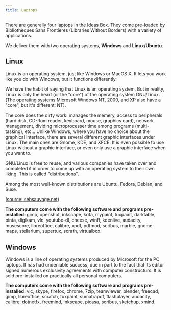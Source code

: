```yaml
---
title: Laptops
---
```


There are generally four laptops in the Ideas Box.  They come pre-loaded by Bibliothèques Sans Frontières (Libraries Without Borders) with a variety of applications.

We deliver them with two operating systems, **Windows** and **Linux/Ubuntu**.

## Linux 

Linux is an operating system, just like Windows or MacOS X.  It lets you work like you do with Windows, but it functions differently.

We have the habit of saying that Linux is an operating system.  But in reality, Linux is only the heart (or the "core") of the operating system GNU/Linux.  (The operating systems Microsoft Windows NT, 2000, and XP also have a "core", but it's different: NT).

The core does the dirty work: manages the memery, access to peripherals (hard disk, CD-Rom reader, keyboard, mouse, graphics card), network management, dividing microprocesser time among programs (multi-tasking), etc...
Unlike Windows, where you have no choice about the graphical interface, there are several different graphic interfaces under Linux.  The main ones are Gnome, KDE, and XFCE.  It is even possible to use Linux without a graphic interface, or even only use a graphic interface when you want to.

GNU/Linux is free to reuse, and various companies have taken over and completed it in order to come up with an operating system to their own liking.  This is called "distributions".

Among the most well-known distributions are Ubuntu, Fedora, Debian, and Suse.

([source: sebsauvage.net](http://sebsauvage.net/comprendre/linux/))

**The computers come with the following software and programs pre-installed:**
gimp, openshot, inkscape, krita, mypaint, tuxpaint, darktable, pinta, digikam, vlc, youtube-dl, cheese, winff, kdenlive, audacity, musescore, libreoffice, calibre, xpdf, pdfmod, scribus, marble, gnome-maps, stellarium, supertux, scrath, virtualbox.

## Windows

Windows is a line of operating systems produced by Microsoft for the PC laptops.  It has had undeniable success, due in part to the fact that its editur signed numerous exclusivity agreements with computer constructurs.  It is sold pre-installed on practically all personal computers.

**The computers come with the following software and programs pre-installed:**
vlc, skype, firefox, chrome, 7zip, teamviewer, blender, freecad, gimp, libreoffice, scratch, tuxpaint, sumatrapdf, flashplayer, audacity, calibre, dotnetfx, freemind, inkscape, picasa, scribus, sketchup, xmind.
